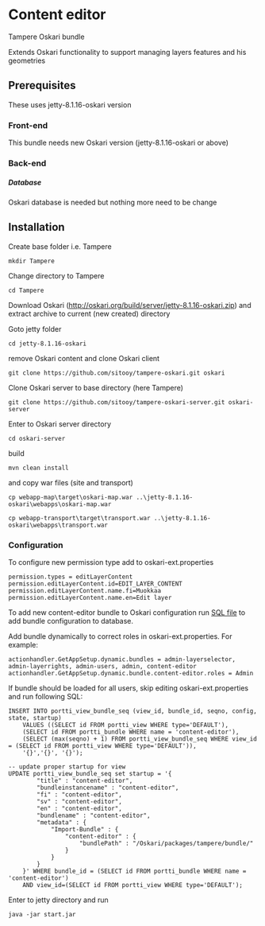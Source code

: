 # Content editor

Tampere Oskari bundle

Extends Oskari functionality to support managing layers features and his geometries

## Prerequisites

These uses jetty-8.1.16-oskari version

### Front-end

This bundle needs new Oskari version (jetty-8.1.16-oskari or above)

### Back-end


##### Database

Oskari database is needed but nothing more need to be change

## Installation

Create base folder i.e. Tampere
```
mkdir Tampere
```

Change directory to Tampere

```
cd Tampere
```

Download Oskari (http://oskari.org/build/server/jetty-8.1.16-oskari.zip) and extract archive to current (new created) directory


Goto jetty folder

```
cd jetty-8.1.16-oskari
```

remove Oskari content and clone Oskari client

```
git clone https://github.com/sitooy/tampere-oskari.git oskari
```

Clone Oskari server to base directory (here Tampere)

```
git clone https://github.com/sitooy/tampere-oskari-server.git oskari-server
```

Enter to Oskari server directory

```
cd oskari-server
```

build

```
mvn clean install
```

and copy war files (site and transport)
```
cp webapp-map\target\oskari-map.war ..\jetty-8.1.16-oskari\webapps\oskari-map.war
```

```
cp webapp-transport\target\transport.war ..\jetty-8.1.16-oskari\webapps\transport.war
```

### Configuration

To configure new permission type add to oskari-ext.properties
```
permission.types = editLayerContent
permission.editLayerContent.id=EDIT_LAYER_CONTENT
permission.editLayerContent.name.fi=Muokkaa
permission.editLayerContent.name.en=Edit layer
```

To add new content-editor bundle to Oskari configuration run [SQL file](https://github.com/sitooy/tampere-oskari-server/blob/master/content-resources/src/main/resources/sql/views/01-bundles/tampere/001-content-editor.sql) to add bundle configuration to database. 

Add bundle dynamically to correct roles in oskari-ext.properties. For example:
```
actionhandler.GetAppSetup.dynamic.bundles = admin-layerselector, admin-layerrights, admin-users, admin, content-editor
actionhandler.GetAppSetup.dynamic.bundle.content-editor.roles = Admin
```

If bundle should be loaded for all users, skip editing oskari-ext.properties and run following SQL:
```
INSERT INTO portti_view_bundle_seq (view_id, bundle_id, seqno, config, state, startup) 
    VALUES ((SELECT id FROM portti_view WHERE type='DEFAULT'), 
    (SELECT id FROM portti_bundle WHERE name = 'content-editor'), 
    (SELECT (max(seqno) + 1) FROM portti_view_bundle_seq WHERE view_id = (SELECT id FROM portti_view WHERE type='DEFAULT')), 
    '{}','{}', '{}');

-- update proper startup for view
UPDATE portti_view_bundle_seq set startup = '{
        "title" : "content-editor",
        "bundleinstancename" : "content-editor",
        "fi" : "content-editor",
        "sv" : "content-editor",
        "en" : "content-editor",
        "bundlename" : "content-editor",
        "metadata" : {
            "Import-Bundle" : {
                "content-editor" : {
                    "bundlePath" : "/Oskari/packages/tampere/bundle/"
                }
            }
        }
    }' WHERE bundle_id = (SELECT id FROM portti_bundle WHERE name = 'content-editor') 
    AND view_id=(SELECT id FROM portti_view WHERE type='DEFAULT');
```

Enter to jetty directory and run
```
java -jar start.jar
```
